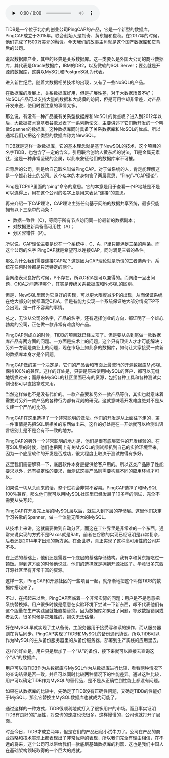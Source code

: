 <audio id="audio" title="097 | TiDB：一个国产新数据库的创业故事" controls="" preload="none"><source id="mp3" src="https://static001.geekbang.org/resource/audio/3b/c5/3b03c7985994207fe531fa37732b06c5.mp3"></audio>

TiDB是一个位于北京的创业公司PingCAP的产品，它是一个新型的数据库。PingCAP成立于2015年。联合创始人是刘奇、黄东旭和崔秋。在2017年的时候，他们完成了1500万美元的融资。今天我们的故事主角就是这个国产数据库和它背后的公司。

说起数据库产业，其中的经典是关系数据库。这一类要么是外国大公司的商业数据库，其代表是Oracle数据库，IBM的DB2，以及微软的SQL Server；要么就是开源的数据库，这类以MySQL和PostgreSQL为代表。

进入新世纪后，随着大数据相关技术的出现，又有了一些NoSQL的产品。

在数据库的发展上，关系数据库好用，但是扩展性差，对于大数据场景不好；NoSQL产品可以支持大量的数据和大规模的访问，但是可用性却非常差，对产品开发来说，使用时要注意的事情太多。

那么说，有没有一种产品兼有关系型数据库和NoSQL的优点呢？进入到2012年以后，大数据技术奠基者谷歌发表了一系列新论文，主要讲述了它们新开发的一个叫做Spanner的数据库。这种数据库同时具备了关系数据库和NoSQL的优点。所以通常我们又把这个类型的数据库称为NewSQL。

TiDB就是这样一款数据库，它的基本理念就是基于NewSQL的技术，这个项目的名字TiDB，也包含了一定的含义。引用联合创始人黄东旭的说法，Ti是金属元素钛，这是一种非常坚硬的金属，以此来象征他们的数据库牢不可摧。

它背后的公司，则是给自己取名叫做PingCAP。对于做系统的人，肯定能理解这是一个雄心壮志的公司。这个名字的本身包含了两层意思，“Ping”+“CAP理论”。

Ping是TCP/IP里面的“ping”命令的意思。它的本意是用于查看一个IP地址是不是可以连得上，用在这个公司的名字上是用来表达“连接”的意思。

再来介绍一下CAP理论，CAP理论主张任何基于网络的数据共享系统，最多只能拥有以下三条中的两条：

- 数据一致性（C），等同于所有节点访问同一份最新的数据副本；
- 对数据更新具备高可用性（A）；
- 分区容错性（P）。

所以说，CAP理论主要是说在一个系统中，C、A、P里只能满足三条的两条。而这个公司的名字 PingCAP就是希望可以连接CAP，同时满足三者的条件。

那么为什么我们需要连接CAP呢？这是因为CAP理论就是所谓的三者选两个，系统在任何时候都是只选特定的两个。

当网络表现良好的时候，P不存在，所以C和A是可以兼得的。而网络一旦出问题，C和A之间选择哪个，其实是传统关系数据库和NoSQL的区别。

但是，NewSQL里因为它良好的实现，可以更大限度减少P的出现，从而保证系统在绝大部分时候都满足C和A，但是有能力实现一个系统保证绝大部分情况下P不会出现，是一件不容易的事情。

总之，无论从公司的名字，产品的名字，还有选择创业的方向，都证明了一个雄心勃勃的公司，正在做一款非常有难度的产品。

PingCAP刚成立的时候，TiDB的项目就已经立项了。但是要从头到尾做一款数据库产品有两方面的问题。一方面是技术上的问题，这个只有顶尖人才才可能解决；另外一方面是商业上的问题，现在市场上如此多的数据库，如何让大家接受一款新的数据库本身才是个问题。

PingCAP做的第一个决定是，它们的产品会和市面上最流行的开源数据库MySQL保持100%的兼容。这样的好处是，只要是原来使用MySQL的客户，都可以无缝地切换过来；而原来MySQL的社区里面已有的资源，包括各种工具和各种测试实例也都可以直接拿过来用。

当然这样做也不是没有代价的。一款产品要和另外一款产品等价，其实也就意味着需要对另外一款产品的各种行为都有深刻的研究。这就意味着开发难度绝对不是从头建一个产品可比的。

PingCAP在这里选择了一个非常聪明的做法。他们的开发是从上面往下走的，第一件事情是先把SQL层相关的东西做出来。这样的好处是在一开始就可以检测出语言级别上是不是会有不一致的地方。

PingCAP的另外一个非常聪明的地方是，他们是很有底层软件的开发经验的。在写SQL层的时候，他们也把网上有关MySQL的测试都扒到自己的实验环境里来。因为一个底层软件的开发是否成功，很大程度上取决于测试做得有多好。

这里我们需要解释一下，底层软件本身是提供给客户用的。所以这类产品除了性能要求以外，还有稳定性的要求，而测试这类产品则需要构建不同的应用环境才可以。

如果说一切从头而来的话，整个过程会非常不容易。PingCAP选择了和MySQL  100%兼容，那么他们就可以用MySQL社区里已经发展了10多年的测试，完全不需要从头写起。

PingCAP在开发完上层的MySQL层以后，就进入到下层的存储层。这里他们决定学习谷歌的Spanner，做一个体量无限大的MySQL。

从技术上来讲，这就需要做到自动分区，而这在工业界里是非常难的一个东西。通常来说实现的方式不是Paxos就是Raft，前者在谷歌的实现已经证明是非常复杂，后者还是2014年才出现的新方案。在全世界，真正实现了这种高可用性的公司并不多。

在上述的基础上，他们还是需要一个底层的基础存储结构。我有幸和黄东旭吃过一顿饭。聊到这方面的时候他说过，他们的选择就是拥抱开源社区了。毕竟很多东西开源社区里有非常丰富的资源。

这样一来，PingCAP和开源社区的一些项目一起，就渐渐地把这个叫做TiDB的数据库搭起来了。

不过，在搭起来以后，PingCAP面临着一个非常实际的问题：用户是不是愿意把系统替换掉。用户很多时候是愿意在实验环境下尝试一下新东西，却不代表他们有这个胆量在生产实践里就能直接替换。因为数据库如果出了问题，导致数据错误或者丢失，很多时候是灾难性的，损失无法估量。

好在MySQL早就实现了主从备份，主服务器用于接受写和读的操作，而从服务器则在背后同步。PingCAP实现了TiDB和MySQL的备份通讯协议，所以TiDB可以作为MySQL的主从备份服务器里的从备份服务器，部署到生产实践的应用里去。

这样的好处是，用户只是增加了一个“从”的备份，接下来就可以直接去查询这个“从”的数据库。

用户可以将TiDB作为从数据库与MySQL作为从数据库进行比较，看看两种情况下的查询结果是否一致，并且可以同时比较两种情况下的性能差异。通过这种比较，用户可以确定TiDB作为MySQL的替代品，是不是从正确性到性能上都没有问题。

如果在从数据库的比较中，先确定了TiDB没有正确性问题，又确定TiDB的性能好于MySQL，那么它替换主MySQL数据库也就成为可能了。

通过这样的一种方式，TiDB很顺利地就打入了很多用户的市场。而且事实证明TiDB有良好的扩展性，对查询的速度也快很多。这样慢慢的，公司也就打开了局面。

时至今日，TiDB才成立两年，但是它们的产品已经小试牛刀了。公司在产品的商业策略和技术实现上都表现出了非常优异的表现，所以我们完全有理由相信，在不远的将来，这个公司可以带给我们一款底层基础数据库的利器，这也是我们中国人在基础架构领域取得的一个巨大的成就。


